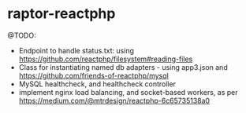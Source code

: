 # raptor-reactphp

@TODO:

- Endpoint to handle status.txt: using https://github.com/reactphp/filesystem#reading-files
- Class for instantiating named db adapters - using app3.json and https://github.com/friends-of-reactphp/mysql
- MySQL healthcheck, and healthcheck controller
- implement nginx load balancing, and socket-based workers, as per https://medium.com/@mtrdesign/reactphp-6c65735138a0